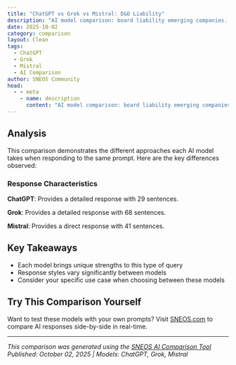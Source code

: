 ```yaml
---
title: "ChatGPT vs Grok vs Mistral: D&O Liability"
description: "AI model comparison: board liability emerging companies..."
date: 2025-10-02
category: comparison
layout: Clean
tags:
  - ChatGPT
  - Grok
  - Mistral
  - AI Comparison
author: SNEOS Community
head:
  - - meta
    - name: description
      content: "AI model comparison: board liability emerging companies..."
---
```


<ChatComparison
  title="ChatGPT vs Grok vs Mistral: D&amp;O Liability"
  prompt="board liability emerging companies"
  :responses='{
    "ChatGPT": "\u0022Board liability\u0022 in the context of emerging companies refers to the legal responsibilities and potential legal exposure faced by the members of the board of directors of startups and early-stage companies. As emerging companies grow and attract investments, the roles and duties of their boards become increasingly critical and scrutinized.\n\n### Key Aspects of Board Liability in Emerging Companies\n\n1. **Fiduciary Duties**  \n   Board members owe fiduciary duties to the company and its shareholders, including:  \n   - **Duty of Care:** Directors must act with the care that a reasonably prudent person would take in a similar position. This involves being informed, attending meetings, and making decisions in good faith.  \n   - **Duty of Loyalty:** Directors must prioritize the interests of the company over personal interests, avoiding conflicts of interest or self-dealing.  \n   - **Duty of Good Faith:** Acting honestly and with integrity in all board activities.\n\n2. **Areas of Potential Liability**  \n   - **Breach of Fiduciary Duties:** Decisions that harm the company due to negligence, fraud, or conflicts of interest.  \n   - **Securities Law Violations:** Misstatements or omissions in offering documents or disclosures to investors can lead to liability under securities laws.  \n   - **Employment and Labor Issues:** Board oversight failures regarding harassment, discrimination, or labor law compliance.  \n   - **Regulatory Compliance:** Failure to ensure the company complies with laws and regulations applicable to its industry.  \n   - **Financial Misconduct:** Improper accounting, fraud, or failure to supervise financial reporting.  \n   - **Intellectual Property Issues:** Failure to protect company IP or unauthorized use of third-party IP.\n\n3. **Challenges for Emerging Companies**  \n   - Limited resources may affect the board\u2019s ability to get legal or financial advice.  \n   - Rapid growth often leads to complex legal and regulatory frameworks.  \n   - Conflicts between founders\u2019 interests and investor expectations.  \n\n4. **Mitigating Board Liability**  \n   - **Indemnification:** Company bylaws often include indemnification provisions protecting directors from personal liability except in cases of gross negligence or intentional misconduct.  \n   - **Directors and Officers (D\u0026O) Insurance:** Insurance policies can cover defense costs and damages arising from claims against directors.  \n   - **Board Governance Best Practices:** Regular training, clear policies, conflict-of-interest disclosures, and documentation of decisions.  \n   - **Legal Counsel:** Retaining specialized counsel familiar with startup and corporate governance issues.\n\n5. **Investor Expectations**  \n   Investors in emerging companies often conduct due diligence on board composition and governance, seeking experienced directors who can guide the company and minimize risks.\n\n---\n\n### Summary\n\nBoard liability for emerging companies primarily revolves around the fiduciary duties directors owe to the company and its shareholders. Directors must act diligently, loyally, and in good faith to avoid legal exposure. Emerging companies face unique challenges due to resource constraints and rapid change, making it important to implement strong governance frameworks, obtain appropriate insurance, and secure good legal advice to minimize risks.\n\nIf you need specific information tailored to a particular jurisdiction or type of emerging company, feel free to ask!",
    "Grok": "Board liability in emerging companies, often referred to as startups or early-stage businesses, is an important consideration as these companies navigate rapid growth, limited resources, and heightened risks. The board of directors in such companies plays a critical role in decision-making, governance, and oversight, and with that role comes potential liability for their actions or inactions. Below, I\u2019ll outline key aspects of board liability in the context of emerging companies:\n\n### 1. **Fiduciary Duties of Directors**\nBoard members in emerging companies, as in any corporation, owe fiduciary duties to the company and its shareholders. These duties typically include:\n   - **Duty of Care**: Directors must act with the care that a reasonably prudent person would exercise in a similar position. This means making informed decisions, conducting due diligence, and actively participating in board matters.\n   - **Duty of Loyalty**: Directors must act in the best interests of the company, avoiding conflicts of interest and self-dealing. In emerging companies, conflicts can arise due to founders or early investors also serving on the board.\n   - **Duty of Good Faith**: Directors must act honestly and in good faith, ensuring their actions align with the company\u2019s goals and mission.\n\nFailure to uphold these duties can lead to personal liability for directors if their actions (or lack thereof) cause harm to the company or its stakeholders.\n\n### 2. **Common Areas of Liability Risk for Emerging Companies**\nEmerging companies often operate in high-risk environments due to limited capital, regulatory uncertainty, and rapid scaling. Some specific areas where board liability may arise include:\n   - **Financial Mismanagement**: Poor oversight of finances, such as failing to address cash flow issues, misallocating funds, or not maintaining proper financial records, can expose directors to liability.\n   - **Fundraising and Investor Relations**: Misrepresentations or lack of transparency during fundraising rounds (e.g., overpromising growth or failing to disclose risks) can lead to lawsuits from investors for fraud or breach of duty.\n   - **Regulatory Compliance**: Emerging companies, especially in industries like tech, healthcare, or fintech, may face complex regulatory requirements. Directors can be held accountable for failing to ensure compliance with laws (e.g., data privacy, labor laws, or securities regulations).\n   - **Intellectual Property (IP) Issues**: Failure to protect IP or unknowingly infringing on others\u2019 IP can result in significant litigation risks for the company, with potential liability for board members who neglected oversight.\n   - **Employment Practices**: Startups often lack robust HR policies, leading to risks of lawsuits for wrongful termination, harassment, or wage violations. Directors may be liable if they fail to address these issues.\n   - **Insolvency and Creditor Claims**: If an emerging company becomes insolvent, directors may face liability for continuing to trade while knowing the company cannot pay its debts, or for prioritizing certain creditors over others in violation of bankruptcy laws.\n\n### 3. **Personal Liability and the Business Judgment Rule**\n   - **Personal Liability**: In most cases, directors are not personally liable for the company\u2019s debts or obligations due to the corporate veil (limited liability protection of a corporation or LLC). However, personal liability can arise if directors engage in fraud, gross negligence, or willful misconduct, or if they personally guarantee company obligations.\n   - **Business Judgment Rule**: This legal principle protects directors from liability for decisions made in good faith, even if those decisions turn out poorly, as long as they were made with reasonable care and in the best interest of the company. However, this protection may not apply in cases of bad faith or self-interest, which can be a risk in emerging companies with intertwined founder-investor-board dynamics.\n\n### 4. **Unique Challenges for Emerging Companies**\nEmerging companies face specific challenges that can heighten board liability risks:\n   - **Inexperienced Boards**: Many startup boards include founders or early investors who may lack experience in corporate governance, increasing the likelihood of oversight errors.\n   - **Limited Resources**: Startups often lack the budget for robust legal and financial advisory services, leaving boards vulnerable to missteps in compliance or decision-making.\n   - **Conflict of Interest**: Founders or early investors on the board may prioritize personal interests (e.g., maintaining control) over the company\u2019s long-term health, creating liability risks.\n   - **High Failure Rates**: Startups have a high risk of failure, and if a company collapses, disgruntled shareholders or creditors may look to hold directors accountable, even if the failure was due to market conditions rather than misconduct.\n\n### 5. **Mitigating Board Liability**\nBoards of emerging companies can take proactive steps to minimize liability risks:\n   - **Directors and Officers (D\u0026O) Insurance**: D\u0026O insurance can protect board members from personal financial loss due to lawsuits related to their decisions or actions as directors. While expensive for startups, it is often a critical safeguard as the company grows and raises capital.\n   - **Strong Governance Practices**: Establishing clear policies for decision-making, conflicts of interest, and financial oversight can reduce risks. Regular board meetings, detailed minutes, and transparency are essential.\n   - **Legal and Financial Expertise**: Engaging experienced legal counsel and financial advisors can help the board navigate complex regulatory and operational challenges.\n   - **Indemnification Agreements**: Many companies include indemnification provisions in their bylaws or director agreements to protect board members from personal liability for actions taken on behalf of the company (as long as they acted in good faith).\n   - **Education for Directors**: Providing training on fiduciary duties, governance best practices, and industry-specific regulations can help inexperienced board members avoid costly mistakes.\n   - **Risk Management**: Identifying and addressing potential risks early (e.g., IP protection, regulatory compliance) can prevent issues from escalating into liability scenarios.\n\n### 6. **Legal and Regulatory Framework**\nThe specific liability risks and protections for board members depend on the jurisdiction and legal structure of the company (e.g., corporation, LLC). For example:\n   - In the U.S., the Delaware General Corporation Law (DGCL) governs many startups incorporated in Delaware and provides strong protections under the business judgment rule.\n   - Emerging companies operating globally may face additional liability risks under international laws or cross-border regulations.\n   - Securities laws (e.g., U.S. Securities Act of 1933, Securities Exchange Act of 1934) impose strict disclosure and anti-fraud requirements during fundraising, with potential personal liability for directors who violate them.\n\n### 7. **Conclusion**\nBoard liability in emerging companies is a complex and evolving issue. While the risks are significant due to the volatile nature of startups, directors can mitigate their exposure through proper governance, risk management, and protective measures like D\u0026O insurance. As emerging companies grow, boards must balance innovation and risk-taking with their fiduciary responsibilities to ensure both their own protection and the company\u2019s success.\n\nIf you\u0027re looking for more specific advice (e.g., for a particular industry, jurisdiction, or situation), feel free to provide more details, and I can dive deeper! Additionally, consulting with a corporate attorney familiar with startup governance is highly recommended for tailored guidance.",
    "Mistral": "Board liability in emerging companies is a critical issue that can significantly impact the company\u0027s growth, reputation, and financial stability. Here are some key areas where board members of emerging companies may face liability:\n\n1. **Fiduciary Duties**:\n   - **Duty of Care**: Board members must act with the same care that a reasonably prudent person would exercise in a like position and under similar circumstances. This includes being informed about the company\u0027s operations and financials.\n   - **Duty of Loyalty**: Board members must act in good faith and in the best interests of the company, avoiding conflicts of interest and self-dealing.\n\n2. **Financial Oversight**:\n   - Board members are responsible for overseeing the company\u0027s financial reporting and disclosure processes. Failure to do so can lead to liability, especially if the company faces financial misstatements or fraud.\n\n3. **Compliance with Laws and Regulations**:\n   - Board members must ensure that the company complies with all applicable laws and regulations. This includes employment laws, environmental regulations, data privacy laws, and industry-specific regulations.\n\n4. **Risk Management**:\n   - Board members are responsible for identifying and managing risks that could impact the company. This includes operational risks, financial risks, and strategic risks.\n\n5. **Corporate Governance**:\n   - Board members must establish and maintain effective corporate governance practices, including transparent decision-making processes, clear roles and responsibilities, and robust internal controls.\n\n6. **Intellectual Property**:\n   - In emerging companies, especially those in tech or innovative sectors, protecting intellectual property is crucial. Board members must ensure that the company\u0027s IP is adequately protected.\n\n7. **Fundraising and Investor Relations**:\n   - Board members may be involved in fundraising activities and must ensure that all representations made to investors are accurate and not misleading.\n\n8. **Employment and Labor Issues**:\n   - Board members must oversee the company\u0027s employment practices, ensuring compliance with labor laws and promoting a positive work environment.\n\n9. **Cybersecurity**:\n   - With the increasing reliance on digital technologies, board members must ensure that the company has adequate cybersecurity measures in place to protect against data breaches and other cyber threats.\n\n10. **Environmental, Social, and Governance (ESG) Issues**:\n    - Board members must consider the company\u0027s impact on the environment, society, and governance practices. Failure to address ESG issues can lead to reputational damage and legal liabilities.\n\n### Mitigating Board Liability\n\n1. **Education and Training**:\n   - Ensure that board members are well-informed about their roles and responsibilities, as well as the specific risks and challenges facing the company.\n\n2. **Due Diligence**:\n   - Conduct thorough due diligence on all major decisions and transactions to ensure that the company is acting in its best interests.\n\n3. **Documentation**:\n   - Maintain comprehensive records of all board meetings, decisions, and communications to provide a clear audit trail.\n\n4. **Insurance**:\n   - Consider obtaining Directors and Officers (D\u0026O) liability insurance to protect board members from personal financial loss in the event of a lawsuit.\n\n5. **Legal Counsel**:\n   - Engage legal counsel to advise on compliance issues, risk management, and other legal matters.\n\n6. **Transparency and Communication**:\n   - Foster a culture of transparency and open communication within the board and with stakeholders to ensure that all concerns and issues are addressed promptly.\n\nBy addressing these areas proactively, emerging companies can mitigate the risks associated with board liability and ensure sustainable growth and success."
  }'
  published-date="01:36"
/>

## Analysis

This comparison demonstrates the different approaches each AI model takes when responding to the same prompt. Here are the key differences observed:

### Response Characteristics

**ChatGPT**: Provides a detailed response with 29 sentences. 

**Grok**: Provides a detailed response with 68 sentences. 

**Mistral**: Provides a direct response with 41 sentences. 

## Key Takeaways

- Each model brings unique strengths to this type of query
- Response styles vary significantly between models
- Consider your specific use case when choosing between these models

## Try This Comparison Yourself

Want to test these models with your own prompts? Visit [SNEOS.com](https://sneos.com) to compare AI responses side-by-side in real-time.

---

*This comparison was generated using the [SNEOS AI Comparison Tool](https://sneos.com)*
*Published: October 02, 2025 | Models: ChatGPT, Grok, Mistral*
